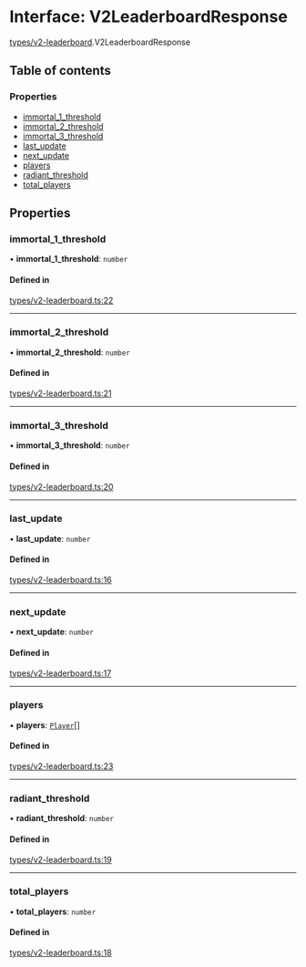 # Interface: V2LeaderboardResponse

[types/v2-leaderboard](../modules/types_v2_leaderboard.md).V2LeaderboardResponse

## Table of contents

### Properties

- [immortal\_1\_threshold](types_v2_leaderboard.V2LeaderboardResponse.md#immortal_1_threshold)
- [immortal\_2\_threshold](types_v2_leaderboard.V2LeaderboardResponse.md#immortal_2_threshold)
- [immortal\_3\_threshold](types_v2_leaderboard.V2LeaderboardResponse.md#immortal_3_threshold)
- [last\_update](types_v2_leaderboard.V2LeaderboardResponse.md#last_update)
- [next\_update](types_v2_leaderboard.V2LeaderboardResponse.md#next_update)
- [players](types_v2_leaderboard.V2LeaderboardResponse.md#players)
- [radiant\_threshold](types_v2_leaderboard.V2LeaderboardResponse.md#radiant_threshold)
- [total\_players](types_v2_leaderboard.V2LeaderboardResponse.md#total_players)

## Properties

### immortal\_1\_threshold

• **immortal\_1\_threshold**: `number`

#### Defined in

[types/v2-leaderboard.ts:22](https://github.com/jameslinimk/unofficial-valorant-api/blob/3123117/package/src/types/v2-leaderboard.ts#L22)

___

### immortal\_2\_threshold

• **immortal\_2\_threshold**: `number`

#### Defined in

[types/v2-leaderboard.ts:21](https://github.com/jameslinimk/unofficial-valorant-api/blob/3123117/package/src/types/v2-leaderboard.ts#L21)

___

### immortal\_3\_threshold

• **immortal\_3\_threshold**: `number`

#### Defined in

[types/v2-leaderboard.ts:20](https://github.com/jameslinimk/unofficial-valorant-api/blob/3123117/package/src/types/v2-leaderboard.ts#L20)

___

### last\_update

• **last\_update**: `number`

#### Defined in

[types/v2-leaderboard.ts:16](https://github.com/jameslinimk/unofficial-valorant-api/blob/3123117/package/src/types/v2-leaderboard.ts#L16)

___

### next\_update

• **next\_update**: `number`

#### Defined in

[types/v2-leaderboard.ts:17](https://github.com/jameslinimk/unofficial-valorant-api/blob/3123117/package/src/types/v2-leaderboard.ts#L17)

___

### players

• **players**: [`Player`](types_v2_leaderboard.Player.md)[]

#### Defined in

[types/v2-leaderboard.ts:23](https://github.com/jameslinimk/unofficial-valorant-api/blob/3123117/package/src/types/v2-leaderboard.ts#L23)

___

### radiant\_threshold

• **radiant\_threshold**: `number`

#### Defined in

[types/v2-leaderboard.ts:19](https://github.com/jameslinimk/unofficial-valorant-api/blob/3123117/package/src/types/v2-leaderboard.ts#L19)

___

### total\_players

• **total\_players**: `number`

#### Defined in

[types/v2-leaderboard.ts:18](https://github.com/jameslinimk/unofficial-valorant-api/blob/3123117/package/src/types/v2-leaderboard.ts#L18)
